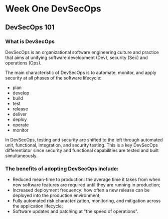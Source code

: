 # Week One DevSecOps

## DevSecOps 101

### What is DevSecOps

DevSecOps is an organizational software engineering culture and practice that aims at unifying software development (Dev), security (Sec) and operations (Ops). 

The main characteristic of DevSecOps is to automate, monitor, and apply security at all phases of the software lifecycle: 
- plan 
- develop
- build 
- test 
- release 
- deliver 
- deploy
- operate
- monitor

In DevSecOps, testing and security are shifted to the left through automated unit, functional, integration, and security testing. This is a key DevSecOps differentiator since security and functional capabilities are tested and built simultaneously.

### The benefits of adopting DevSecOps include:
- Reduced mean-time to production: the average time it takes from when new software features are required until they are running in production;
- Increased deployment frequency: how often a new release can be deployed into the production environment;
- Fully automated risk characterization, monitoring, and mitigation across the application lifecycle;
- Software updates and patching at "the speed of operations".
